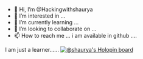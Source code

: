 - 👋 Hi, I’m @Hackingwithshaurya
- 👀 I’m interested in ...
- 🌱 I’m currently learning ...
- 💞️ I’m looking to collaborate on ...
- 📫 How to reach me ...
i am available in github ....
<!---
Hackingwithshaurya/Hackingwithshaurya is a ✨ special ✨ repository because its `README.md` (this file) appears on your GitHub profile.
You can click the Preview link to take a look at your changes.
--->
I am just a learner......
[![@shaurya's Holopin board](https://holopin.io/api/user/board?user=shaurya)](https://holopin.io/@shaurya)
